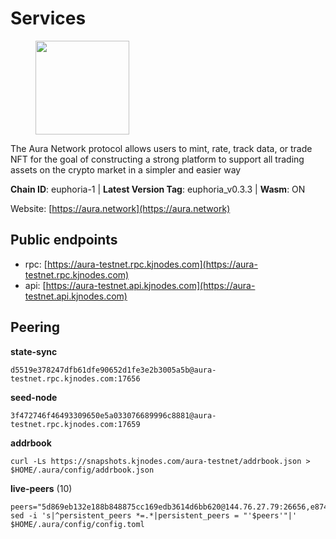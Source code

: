 # Services

<figure><img src="https://raw.githubusercontent.com/kj89/testnet_manuals/main/pingpub/logos/aura.png" width="150" alt=""><figcaption></figcaption></figure>

The Aura Network protocol allows users to mint, rate, track data,  or trade NFT for the goal of constructing a strong platform to  support all trading assets on the crypto market in a simpler and easier way

**Chain ID**: euphoria-1 | **Latest Version Tag**: euphoria_v0.3.3 | **Wasm**: ON

Website: [https://aura.network](https://aura.network)


## Public endpoints

* rpc: [https://aura-testnet.rpc.kjnodes.com](https://aura-testnet.rpc.kjnodes.com)
* api: [https://aura-testnet.api.kjnodes.com](https://aura-testnet.api.kjnodes.com)

## Peering

**state-sync**

```
d5519e378247dfb61dfe90652d1fe3e2b3005a5b@aura-testnet.rpc.kjnodes.com:17656
```

**seed-node**

```
3f472746f46493309650e5a033076689996c8881@aura-testnet.rpc.kjnodes.com:17659
```

**addrbook**
```
curl -Ls https://snapshots.kjnodes.com/aura-testnet/addrbook.json > $HOME/.aura/config/addrbook.json
```

**live-peers** (10)
```
peers="5d869eb132e188b848875cc169edb3614d6bb620@144.76.27.79:26656,e874935eee84c8313dbb52ba497aed2d8d1f1245@65.108.237.231:27656,fdcc8f1ca406213d79947c5f38920a085ed90c0f@144.202.72.17:26636,465b0a11c7ec9433f64758e0613361ebb4a5ce6e@213.133.102.206:20356,2e1407476ad3566eb11ac92ad1df4782c7ba83dd@18.143.61.108:26656,ca62e050be3c2e688c367e373523ded011dec278@135.181.5.47:20356,3d6b07bdb11754c8c8512525dac109d8bdee3857@65.21.53.39:56656,c53157159e7cea010b86e44786831f792d852e1f@135.181.72.187:11024,7812205773ac30f3d47200ac2391c79896c60135@54.254.220.113:26656,64fdaa6da59901793beda215679ac2a6549b46b4@144.91.122.166:26656"
sed -i 's|^persistent_peers *=.*|persistent_peers = "'$peers'"|' $HOME/.aura/config/config.toml
```
